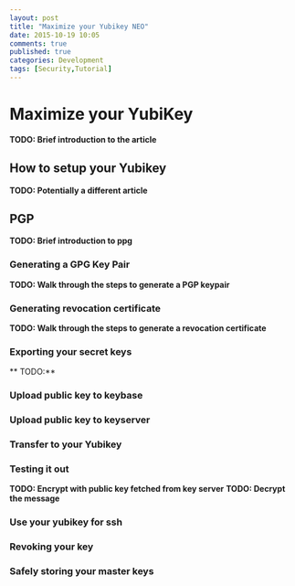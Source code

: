 ```yaml
---
layout: post
title: "Maximize your Yubikey NEO"
date: 2015-10-19 10:05
comments: true
published: true
categories: Development
tags: [Security,Tutorial]
---
```

# Maximize your YubiKey
**TODO: Brief introduction to the article**

## How to setup your Yubikey
**TODO: Potentially a different article**

## PGP
**TODO: Brief introduction to ppg**

### Generating a GPG Key Pair
**TODO: Walk through the steps to generate a PGP keypair**

### Generating revocation certificate
**TODO: Walk through the steps to generate a revocation certificate**

### Exporting your secret keys
** TODO:**

### Upload public key to keybase

### Upload public key to keyserver

### Transfer to your Yubikey

### Testing it out
**TODO: Encrypt with public key fetched from key server**
**TODO: Decrypt the message**

### Use your yubikey for ssh

### Revoking your key

### Safely storing your master keys
